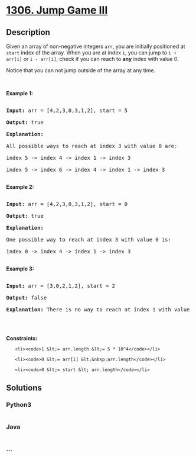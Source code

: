 # [1306. Jump Game III](https://leetcode.com/problems/jump-game-iii)

## Description
<p>Given an array of non-negative integers <code>arr</code>, you are initially positioned at <code>start</code>&nbsp;index of the array. When you are at index <code>i</code>, you can jump&nbsp;to <code>i + arr[i]</code> or <code>i - arr[i]</code>, check if you can reach to <strong>any</strong> index with value 0.</p>



<p>Notice that you can not jump outside of the array at any time.</p>



<p>&nbsp;</p>

<p><strong>Example 1:</strong></p>



<pre>

<strong>Input:</strong> arr = [4,2,3,0,3,1,2], start = 5

<strong>Output:</strong> true

<strong>Explanation:</strong> 

All possible ways to reach at index 3 with value 0 are: 

index 5 -&gt; index 4 -&gt; index 1 -&gt; index 3 

index 5 -&gt; index 6 -&gt; index 4 -&gt; index 1 -&gt; index 3 

</pre>



<p><strong>Example 2:</strong></p>



<pre>

<strong>Input:</strong> arr = [4,2,3,0,3,1,2], start = 0

<strong>Output:</strong> true 

<strong>Explanation: 

</strong>One possible way to reach at index 3 with value 0 is: 

index 0 -&gt; index 4 -&gt; index 1 -&gt; index 3

</pre>



<p><strong>Example 3:</strong></p>



<pre>

<strong>Input:</strong> arr = [3,0,2,1,2], start = 2

<strong>Output:</strong> false

<strong>Explanation: </strong>There is no way to reach at index 1 with value 0.

</pre>



<p>&nbsp;</p>

<p><strong>Constraints:</strong></p>



<ul>

	<li><code>1 &lt;= arr.length &lt;= 5 * 10^4</code></li>

	<li><code>0 &lt;= arr[i] &lt;&nbsp;arr.length</code></li>

	<li><code>0 &lt;= start &lt; arr.length</code></li>

</ul>


## Solutions


<!-- tabs:start -->

### **Python3**

```python

```

### **Java**

```java

```

### **...**
```

```

<!-- tabs:end -->